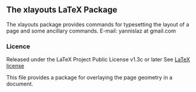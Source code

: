 ## The xlayouts LaTeX Package

The xlayouts package provides commands for typesetting
the layout of a page and some ancillary commands.
E-mail: yannislaz at gmail.com

### Licence

Released under the LaTeX Project Public License v1.3c or later
See [LaTeX license](http://www.latex-project.org/lppl.txt)

This file provides a package for overlaying the page geometry in a document.


<img href="https://github.com/yannisl/xlayouts/blob/master/images/hine01.jpg"/>



